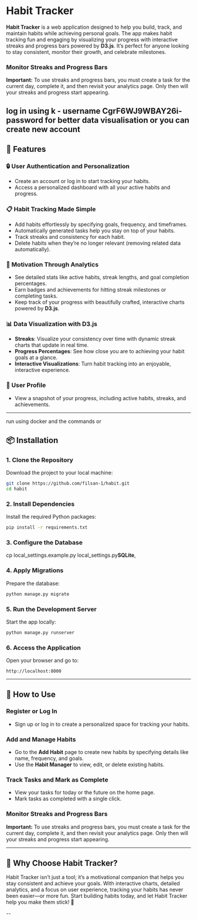 # Habit Tracker

**Habit Tracker** is a web application designed to help you build, track, and maintain habits while achieving personal goals. The app makes habit tracking fun and engaging by visualizing your progress with interactive streaks and progress bars powered by **D3.js**. It’s perfect for anyone looking to stay consistent, monitor their growth, and celebrate milestones.
### Monitor Streaks and Progress Bars
**Important:** To use streaks and progress bars, you must create a task for the current day, complete it, and then revisit your analytics page. Only then will your streaks and progress start appearing.


log in using 
k - username 
CgrF6WJ9WBAY26i- password 
for better data visualisation or you can create new account
---

## 🚀 Features

### 🔒 User Authentication and Personalization
- Create an account or log in to start tracking your habits.
- Access a personalized dashboard with all your active habits and progress.

### 📋 Habit Tracking Made Simple
- Add habits effortlessly by specifying goals, frequency, and timeframes.
- Automatically generated tasks help you stay on top of your habits.
- Track streaks and consistency for each habit.
- Delete habits when they’re no longer relevant (removing related data automatically).

### 🎯 Motivation Through Analytics
- See detailed stats like active habits, streak lengths, and goal completion percentages.
- Earn badges and achievements for hitting streak milestones or completing tasks.
- Keep track of your progress with beautifully crafted, interactive charts powered by **D3.js**.

### 📊 Data Visualization with D3.js
- **Streaks**: Visualize your consistency over time with dynamic streak charts that update in real time.
- **Progress Percentages**: See how close you are to achieving your habit goals at a glance.
- **Interactive Visualizations**: Turn habit tracking into an enjoyable, interactive experience.

### 👤 User Profile
- View a snapshot of your progress, including active habits, streaks, and achievements.

---
run using docker and the commands or
## 📦 Installation

### 1. Clone the Repository
Download the project to your local machine:
```bash
git clone https://github.com/filsan-1/habit.git
cd habit
```

### 2. Install Dependencies
Install the required Python packages:
```bash
pip install -r requirements.txt
```

### 3. Configure the Database
cp local_settings.example.py local_settings.py**SQLite**,

### 4. Apply Migrations
Prepare the database:
```bash
python manage.py migrate
```

### 5. Run the Development Server
Start the app locally:
```bash
python manage.py runserver
```

### 6. Access the Application
Open your browser and go to:
```plaintext
http://localhost:8000
```

---

## 🌟 How to Use

### Register or Log In
- Sign up or log in to create a personalized space for tracking your habits.

### Add and Manage Habits
- Go to the **Add Habit** page to create new habits by specifying details like name, frequency, and goals.
- Use the **Habit Manager** to view, edit, or delete existing habits.

### Track Tasks and Mark as Complete
- View your tasks for today or the future on the home page.
- Mark tasks as completed with a single click.

### Monitor Streaks and Progress Bars
**Important:** To use streaks and progress bars, you must create a task for the current day, complete it, and then revisit your analytics page. Only then will your streaks and progress start appearing.

---

## 🎉 Why Choose Habit Tracker?

Habit Tracker isn’t just a tool; it’s a motivational companion that helps you stay consistent and achieve your goals. With interactive charts, detailed analytics, and a focus on user experience, tracking your habits has never been easier—or more fun. Start building habits today, and let Habit Tracker help you make them stick! 🚀

--
